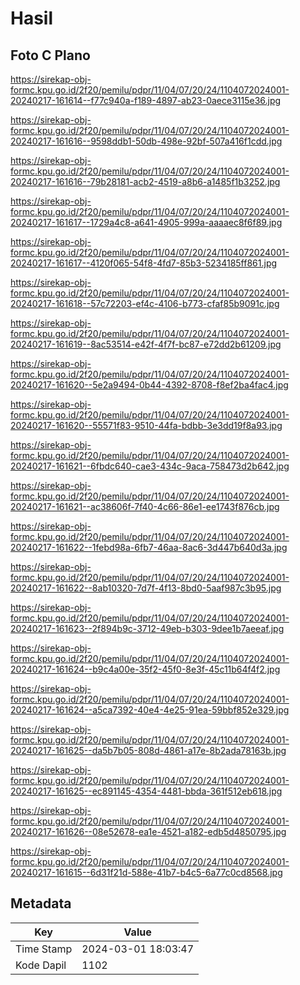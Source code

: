 # Hasil

## Foto C Plano

https://sirekap-obj-formc.kpu.go.id/2f20/pemilu/pdpr/11/04/07/20/24/1104072024001-20240217-161614--f77c940a-f189-4897-ab23-0aece3115e36.jpg

https://sirekap-obj-formc.kpu.go.id/2f20/pemilu/pdpr/11/04/07/20/24/1104072024001-20240217-161616--9598ddb1-50db-498e-92bf-507a416f1cdd.jpg

https://sirekap-obj-formc.kpu.go.id/2f20/pemilu/pdpr/11/04/07/20/24/1104072024001-20240217-161616--79b28181-acb2-4519-a8b6-a1485f1b3252.jpg

https://sirekap-obj-formc.kpu.go.id/2f20/pemilu/pdpr/11/04/07/20/24/1104072024001-20240217-161617--1729a4c8-a641-4905-999a-aaaaec8f6f89.jpg

https://sirekap-obj-formc.kpu.go.id/2f20/pemilu/pdpr/11/04/07/20/24/1104072024001-20240217-161617--4120f065-54f8-4fd7-85b3-5234185ff861.jpg

https://sirekap-obj-formc.kpu.go.id/2f20/pemilu/pdpr/11/04/07/20/24/1104072024001-20240217-161618--57c72203-ef4c-4106-b773-cfaf85b9091c.jpg

https://sirekap-obj-formc.kpu.go.id/2f20/pemilu/pdpr/11/04/07/20/24/1104072024001-20240217-161619--8ac53514-e42f-4f7f-bc87-e72dd2b61209.jpg

https://sirekap-obj-formc.kpu.go.id/2f20/pemilu/pdpr/11/04/07/20/24/1104072024001-20240217-161620--5e2a9494-0b44-4392-8708-f8ef2ba4fac4.jpg

https://sirekap-obj-formc.kpu.go.id/2f20/pemilu/pdpr/11/04/07/20/24/1104072024001-20240217-161620--55571f83-9510-44fa-bdbb-3e3dd19f8a93.jpg

https://sirekap-obj-formc.kpu.go.id/2f20/pemilu/pdpr/11/04/07/20/24/1104072024001-20240217-161621--6fbdc640-cae3-434c-9aca-758473d2b642.jpg

https://sirekap-obj-formc.kpu.go.id/2f20/pemilu/pdpr/11/04/07/20/24/1104072024001-20240217-161621--ac38606f-7f40-4c66-86e1-ee1743f876cb.jpg

https://sirekap-obj-formc.kpu.go.id/2f20/pemilu/pdpr/11/04/07/20/24/1104072024001-20240217-161622--1febd98a-6fb7-46aa-8ac6-3d447b640d3a.jpg

https://sirekap-obj-formc.kpu.go.id/2f20/pemilu/pdpr/11/04/07/20/24/1104072024001-20240217-161622--8ab10320-7d7f-4f13-8bd0-5aaf987c3b95.jpg

https://sirekap-obj-formc.kpu.go.id/2f20/pemilu/pdpr/11/04/07/20/24/1104072024001-20240217-161623--2f894b9c-3712-49eb-b303-9dee1b7aeeaf.jpg

https://sirekap-obj-formc.kpu.go.id/2f20/pemilu/pdpr/11/04/07/20/24/1104072024001-20240217-161624--b9c4a00e-35f2-45f0-8e3f-45c11b64f4f2.jpg

https://sirekap-obj-formc.kpu.go.id/2f20/pemilu/pdpr/11/04/07/20/24/1104072024001-20240217-161624--a5ca7392-40e4-4e25-91ea-59bbf852e329.jpg

https://sirekap-obj-formc.kpu.go.id/2f20/pemilu/pdpr/11/04/07/20/24/1104072024001-20240217-161625--da5b7b05-808d-4861-a17e-8b2ada78163b.jpg

https://sirekap-obj-formc.kpu.go.id/2f20/pemilu/pdpr/11/04/07/20/24/1104072024001-20240217-161625--ec891145-4354-4481-bbda-361f512eb618.jpg

https://sirekap-obj-formc.kpu.go.id/2f20/pemilu/pdpr/11/04/07/20/24/1104072024001-20240217-161626--08e52678-ea1e-4521-a182-edb5d4850795.jpg

https://sirekap-obj-formc.kpu.go.id/2f20/pemilu/pdpr/11/04/07/20/24/1104072024001-20240217-161615--6d31f21d-588e-41b7-b4c5-6a77c0cd8568.jpg


## Metadata

| Key        | Value               |
| ---------- | ------------------- |
| Time Stamp | 2024-03-01 18:03:47 |
| Kode Dapil | 1102                |



